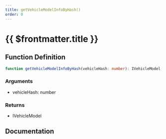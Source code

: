 ```yaml
---
title: getVehicleModelInfoByHash()
order: 0
---
```


# {{ $frontmatter.title }}

<!--@include: ./getVehicleModelInfoByHash_partial_header.md-->

## Function Definition

```ts
function getVehicleModelInfoByHash(vehicleHash: number): IVehicleModel;
```

### Arguments

* vehicleHash: number

### Returns

* IVehicleModel

## Documentation

<!--@include: ./getVehicleModelInfoByHash_partial_footer.md-->
